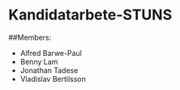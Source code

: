 # Kandidatarbete-STUNS

##Members: 
- Alfred Barwe-Paul
- Benny Lam
- Jonathan Tadese
- Vladislav Bertilsson

